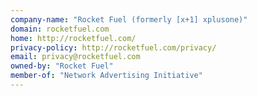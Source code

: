```yaml
---
company-name: "Rocket Fuel (formerly [x+1] xplusone)"
domain: rocketfuel.com
home: http://rocketfuel.com/
privacy-policy: http://rocketfuel.com/privacy/
email: privacy@rocketfuel.com
owned-by: "Rocket Fuel"
member-of: "Network Advertising Initiative"
---
```




